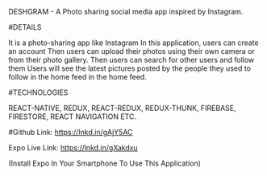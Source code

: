 DESHGRAM - A Photo sharing social media app inspired by Instagram.

#DETAILS

It is a photo-sharing app like Instagram
In this application, users can create an account
Then users can upload their photos using their own camera or from their photo gallery.
Then users can search for other users and follow them
Users will see the latest pictures posted by the people they used to follow in the home feed in the home feed.

#TECHNOLOGIES

REACT-NATIVE, 
REDUX, 
REACT-REDUX, 
REDUX-THUNK, 
FIREBASE, 
FIRESTORE, 
REACT NAVIGATION ETC.

#Github Link: https://lnkd.in/gAjY5AC

Expo Live Link: https://lnkd.in/gXakdxu

(Install Expo In Your Smartphone To Use This Application)
